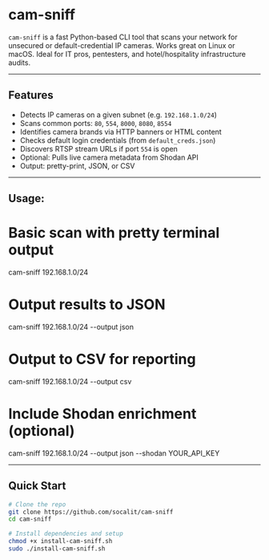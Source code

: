 # cam-sniff

`cam-sniff` is a fast Python-based CLI tool that scans your network for unsecured or default-credential IP cameras. Works great on Linux or macOS. Ideal for IT pros, pentesters, and hotel/hospitality infrastructure audits.

---

## Features

- Detects IP cameras on a given subnet (e.g. `192.168.1.0/24`)
- Scans common ports: `80`, `554`, `8000`, `8080`, `8554`
- Identifies camera brands via HTTP banners or HTML content
- Checks default login credentials (from `default_creds.json`)
- Discovers RTSP stream URLs if port `554` is open
- Optional: Pulls live camera metadata from Shodan API
- Output: pretty-print, JSON, or CSV

---
## Usage:

# Basic scan with pretty terminal output
cam-sniff 192.168.1.0/24

# Output results to JSON
cam-sniff 192.168.1.0/24 --output json

# Output to CSV for reporting
cam-sniff 192.168.1.0/24 --output csv

# Include Shodan enrichment (optional)
cam-sniff 192.168.1.0/24 --output json --shodan YOUR_API_KEY

---
## Quick Start

```bash
# Clone the repo
git clone https://github.com/socalit/cam-sniff
cd cam-sniff

# Install dependencies and setup
chmod +x install-cam-sniff.sh
sudo ./install-cam-sniff.sh
